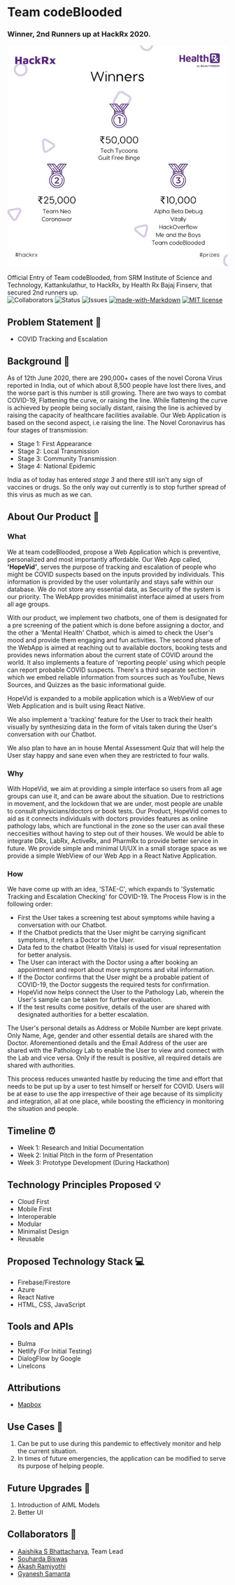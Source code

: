 # Team codeBlooded

### Winner, 2nd Runners up at HackRx 2020.

![Winner](Repository-Assests/winners_square.jpg)

Official Entry of Team codeBlooded, from SRM Institute of Science and Technology, Kattankulathur, to HackRx, by Health Rx Bajaj Finserv, that secured 2nd runners up. <br>
![Collaborators](https://img.shields.io/badge/collaborators-4-red)
![Status](https://img.shields.io/badge/status-complete-green)
![Issues](https://img.shields.io/badge/issues-0-blue)
[![made-with-Markdown](https://img.shields.io/badge/Made%20with-Markdown-1f425f.svg)](http://commonmark.org)
[![MIT license](https://img.shields.io/badge/License-MIT-blue.svg)](https://lbesson.mit-license.org/)


## Problem Statement 🚧

- COVID Tracking and Escalation

## Background 📖

As of 12th June 2020, there are 290,000+ cases of the novel Corona Virus reported in India, out of which  about 8,500 people have lost there lives, and the worse part is this number is still growing. 
There are two ways to combat COVID-19, Flattening the curve, or raising the line. While flattening the curve is achieved by people being socially distant, raising the line is achieved by raising the capacity of healthcare facilities available. Our Web Application is based on the second aspect, i.e raising the line.
 The Novel Coronavirus has four stages of transmission:
- Stage 1: First Appearance
- Stage 2: Local Transmission
- Stage 3: Community Transmission
- Stage 4: National Epidemic <br>

India as of today has entered *stage 3* and there still isn't any sign of vaccines or drugs. So the only way out currently is to stop further spread of this virus as much as we can.


## About Our Product 🔧
### What
 We at team codeBlooded, propose a Web Application which is preventive, personalized and most importantly affordable. Our Web App called, **'HopeVid'**, serves the purpose of tracking and escalation of people who might be COVID suspects based on the inputs provided by individuals. This information is provided by the user voluntarily and stays safe within our database. We do not store any essential data, as Security of the system is our priority. The WebApp provides minimalist interface aimed at users from all age groups. 

With our product, we implement two chatbots, one of them is designated for a pre screening of the patient which is done before assigning a doctor, and the other a 'Mental Health' Chatbot, which is aimed to check the User's mood and provide them engaging and fun activities. 
The second phase of the WebApp is aimed at reaching out to available doctors, booking tests and provides news information about the current state of COVID around the world. It also implements a feature of 'reporting people' using which people can report probable COVID suspects.
There's a third separate section in which we embed reliable information from sources such as YouTube, News Sources, and Quizzes as the basic informational guide.

HopeVid is expanded to a mobile application which is a WebView of our Web Application and is built using React Native.

We also implement a 'tracking' feature for the User to track their health visually by synthesizing data in the form of vitals taken during the User's conversation with our Chatbot.

We also plan to have an in house Mental Assessment Quiz that will help the User stay happy and sane even when they are restricted to four walls.

### Why
With HopeVid, we aim at providing a simple interface so users from all age groups can use it, and can be aware about the situation. Due to restrictions in movement, and the lockdown that we are under, most people are unable to consult physicians/doctors or book tests. Our Product, HopeVid comes to aid as it connects individuals with doctors provides features as online pathology labs, which are functional in the zone so the user can avail these neccesities without having to step out of their houses. We would be able to integrate DRx, LabRx, ActiveRx, and PharmRx to provide better service in future. We provide simple and minimal UI/UX in a small storage space as we provide a simple WebView of our Web App in a React Native Application.

### How
We have come up with an idea, 'STAE-C', which expands to 'Systematic Tracking and Escalation Checking' for COVID-19. The Process Flow is in the following order:
- First the User takes a screening test about symptoms while having a conversation with our Chatbot.
- If the Chatbot predicts that the User might be carrying significant symptoms, it refers a Doctor to the User.
- Data fed to the chatbot (Health Vitals) is used for visual representation for better analysis. 
- The User can interact with the Doctor using a  after booking an appointment and report about more symptoms and vital information.
- If the Doctor confirms that the User might be a probable patient of COVID-19, the Doctor suggests the required tests for confirmation.
- HopeVid now helps connect the User to the Pathology Lab, wherein the User's sample can be taken for further evaluation.
- If the test results come positive, details of the user are shared with designated authorities for a better escalation.

The User's personal details as Address or Mobile Number are kept private. Only Name, Age, gender and other essential details are shared with the Doctor. Aforementioned details and the Email Address of the user are shared with the Pathology Lab to enable the User to view and connect with the Lab and vice versa. Only if the result is positive, all required details are shared with authorities.

This process reduces unwanted hastle by reducing the time and effort that needs to be put up by a user to test himself or herself for COVID. Users will be at ease to use the app irrespective of their age because of its simplicity and integration, all at one place, while boosting the efficiency in monitoring the situation and people.

## Timeline ⏰

- Week 1: Research and Initial Documentation
- Week 2: Initial Pitch in the form of Presentation
- Week 3: Prototype Development (During Hackathon)

## Technology Principles Proposed 💡

- Cloud First
- Mobile First
- Interoperable
- Modular
- Minimalist Design
- Reusable

## Proposed Technology Stack 💻

- Firebase/Firestore
- Azure
- React Native
- HTML, CSS, JavaScript

## Tools and APIs

- Bulma
- Netlify (For Initial Testing)
- DialogFlow by Google
- LineIcons

## Attributions

- [Mapbox](https://www.mapbox.com/)

## Use Cases 🤝

1. Can be put to use during this pandemic to effectively monitor and help the current situation.
2. In times of future emergencies, the application can be modified to serve its purpose of helping people.

## Future Upgrades 👀

1. Introduction of AIML Models
2. Better UI

## Collaborators 🤖

- [Aaishika S Bhattacharya](https://www.github.com/aaishikasb), Team Lead
- [Souharda Biswas](https://www.github.com/TheSouharda)
- [Akash Ramjyothi](https://www.github.com/Akash-Ramjyothi)
- [Gyanesh Samanta](https://www.github.com/Gyanesh-Samanta-123)
